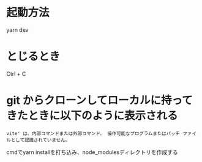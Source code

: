 # 起動方法
yarn dev

# とじるとき
Ctrl + C

# git からクローンしてローカルに持ってきたときに以下のように表示される
`vite' は、内部コマンドまたは外部コマンド、
操作可能なプログラムまたはバッチ ファイルとして認識されていません。`

cmdでyarn installを打ち込み、node_modulesディレクトリを作成する
